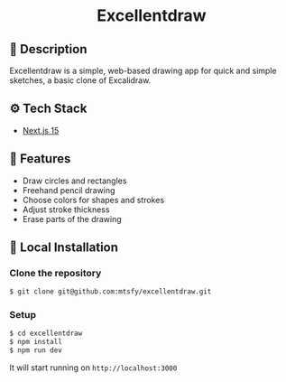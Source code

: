 <h1 align="center">Excellentdraw</h1>

## :page_facing_up: Description

Excellentdraw is a simple, web-based drawing app for quick and simple sketches, a basic clone of Excalidraw.

## :gear: Tech Stack

- [Next.js 15](https://nextjs.org/)

## :rocket: Features

- Draw circles and rectangles
- Freehand pencil drawing
- Choose colors for shapes and strokes
- Adjust stroke thickness
- Erase parts of the drawing

## :hammer: Local Installation

### Clone the repository

```sh
$ git clone git@github.com:mtsfy/excellentdraw.git
```

### Setup

```sh
$ cd excellentdraw
$ npm install
$ npm run dev
```

It will start running on `http://localhost:3000`
